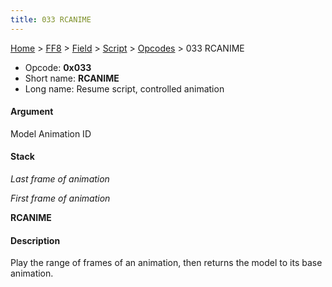 ```yaml
---
title: 033 RCANIME
---
```


[Home](/ff7-flat-wiki/Main%20Page.md) > [FF8](/ff7-flat-wiki/FF8.md) > [Field](/ff7-flat-wiki/FF8/Field.md) > [Script](/ff7-flat-wiki/FF8/Field/Script.md) > [Opcodes](/ff7-flat-wiki/FF8/Field/Script/Opcodes.md) > 033 RCANIME

-   Opcode: **0x033**
-   Short name: **RCANIME**
-   Long name: Resume script, controlled animation

#### Argument

Model Animation ID

#### Stack

  
*Last frame of animation*

*First frame of animation*

**RCANIME**

#### Description

Play the range of frames of an animation, then returns the model to its
base animation.
